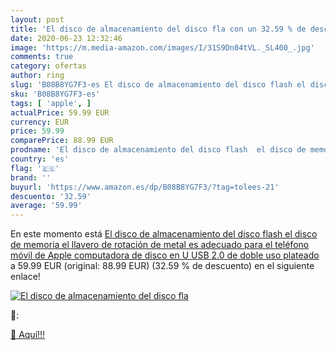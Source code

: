 ```yaml
---
layout: post
title: 'El disco de almacenamiento del disco fla con un 32.59 % de descuento'
date: 2020-06-23 12:32:46
image: 'https://m.media-amazon.com/images/I/31S9Dn04tVL._SL400_.jpg'
comments: true
category: ofertas
author: ring
slug: 'B08B8YG7F3-es El disco de almacenamiento del disco flash el disco de...'
sku: 'B08B8YG7F3-es'
tags: [ 'apple', ]
actualPrice: 59.99 EUR
currency: EUR
price: 59.99
comparePrice: 88.99 EUR
prodname: 'El disco de almacenamiento del disco flash  el disco de memoria  el llavero de rotación de metal  es adecuado para el teléfono móvil de Apple  computadora de disco en U  USB 2.0 de doble uso  plateado'
country: 'es'
flag: '🇪🇸'
brand: ''
buyurl: 'https://www.amazon.es/dp/B08B8YG7F3/?tag=tolees-21'
descuento: '32.59'
average: '59.99'
---
```


En este momento está [El disco de almacenamiento del disco flash  el disco de memoria  el llavero de rotación de metal  es adecuado para el teléfono móvil de Apple  computadora de disco en U  USB 2.0 de doble uso  plateado](https://www.amazon.es/dp/B08B8YG7F3/?tag=tolees-21) a 59.99 EUR (original: 88.99 EUR) (32.59 %  de descuento) en el siguiente enlace!

[![El disco de almacenamiento del disco fla](https://m.media-amazon.com/images/I/31S9Dn04tVL._SL400_.jpg)](https://www.amazon.es/dp/B08B8YG7F3/?tag=tolees-21)

🔎:


[🛒 Aquí!!!](https://www.amazon.es/dp/B08B8YG7F3/?tag=tolees-21)
